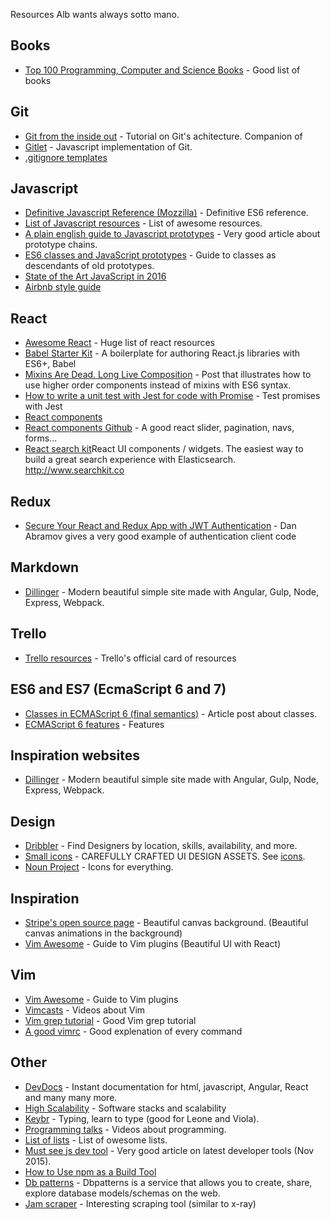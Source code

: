 Resources Alb wants always sotto mano. 

## Books
- [Top 100 Programming, Computer and Science Books](http://www.catonmat.net/series/my-top-100-science-programming-computer-books) - Good list of books

## Git
- [Git from the inside out](http://maryrosecook.com/blog/post/git-from-the-inside-out) - Tutorial on Git's achitecture. Companion of []()
- [Gitlet](http://gitlet.maryrosecook.com/) - Javascript implementation of Git.
- [.gitignore templates](https://github.com/github/gitignore)

## Javascript
- [Definitive Javascript Reference (Mozzilla)](https://developer.mozilla.org/en-US/docs/Web/JavaScript/Reference) - Definitive ES6 reference.
- [List of Javascript resources](https://github.com/sorrycc/awesome-javascript) - List of awesome resources.
- [A plain english guide to Javascript prototypes](http://sporto.github.io/blog/2013/02/22/a-plain-english-guide-to-javascript-prototypes/) - Very good article about prototype chains.
- [ES6 classes and JavaScript prototypes](https://reinteractive.net/posts/235-es6-classes-and-javascript-prototypes) - Guide to classes as descendants of old prototypes.
- [State of the Art JavaScript in 2016](https://medium.com/javascript-and-opinions/state-of-the-art-javascript-in-2016-ab67fc68eb0b#.anxc7u9rb)
- [Airbnb style guide](https://github.com/airbnb/javascript#types)

## React
- [Awesome React](https://github.com/enaqx/awesome-react) - Huge list of react resources
- [Babel Starter Kit](https://github.com/kriasoft/babel-starter-kit) - A boilerplate for authoring React.js libraries with ES6+, Babel
- [Mixins Are Dead. Long Live Composition](https://medium.com/@dan_abramov/mixins-are-dead-long-live-higher-order-components-94a0d2f9e750) - Post that illustrates how to use higher order components instead of mixins with ES6 syntax.
- [How to write a unit test with Jest for code with Promise](http://stackoverflow.com/questions/28239452/how-to-write-a-unit-test-with-jest-for-code-with-promise) - Test promises with Jest
- [React components](http://react-components.com/)
- [React components Github](https://github.com/react-component) - A good react slider, pagination, navs, forms...
- [React search kit](https://github.com/searchkit/searchkit)React UI components / widgets. The easiest way to build a great search experience with Elasticsearch. http://www.searchkit.co

## Redux
- [Secure Your React and Redux App with JWT Authentication](https://auth0.com/blog/2016/01/04/secure-your-react-and-redux-app-with-jwt-authentication/) - Dan Abramov gives a very good example of authentication client code


## Markdown
- [Dillinger](http://dillinger.io/) - Modern beautiful simple site made with Angular, Gulp, Node, Express, Webpack.

## Trello
- [Trello resources](https://trello.com/b/nPNSBZjB/trello-resources) - Trello's official card of resources

## ES6 and ES7 (EcmaScript 6 and 7)
- [Classes in ECMAScript 6 (final semantics)](http://www.2ality.com/2015/02/es6-classes-final.html) - Article post about classes.
- [ECMAScript 6 features](https://github.com/lukehoban/es6features) - Features

## Inspiration websites
- [Dillinger](http://dillinger.io/) - Modern beautiful simple site made with Angular, Gulp, Node, Express, Webpack.

## Design
- [Dribbler](https://dribbble.com/designers?sort=popular) - Find Designers by location, skills, availability, and more.
- [Small icons](https://ui8.net) - CAREFULLY CRAFTED UI DESIGN ASSETS. See [icons](https://ui8.net/product/smallicons).
- [Noun Project](https://thenounproject.com/) - Icons for everything.

## Inspiration
- [Stripe's open source page](https://stripe.com/open-source) - Beautiful canvas background. (Beautiful canvas animations in the background)
- [Vim Awesome](http://vimawesome.com/?q=cat%3Alanguage) - Guide to Vim plugins (Beautiful UI with React)

## Vim
- [Vim Awesome](http://vimawesome.com/?q=cat%3Alanguage) - Guide to Vim plugins
- [Vimcasts](http://vimcasts.org/) - Videos about Vim
- [Vim grep tutorial](http://seesparkbox.com/foundry/demystifying_multi_file_searches_in_vim_and_the_command_line) - Good Vim grep tutorial
- [A good vimrc](http://dougblack.io/words/a-good-vimrc.html) - Good explenation of every command 

## Other
- [DevDocs](http://devdocs.io/) - Instant documentation for html, javascript, Angular, React and many many more.
- [High Scalability](http://highscalability.com/) - Software stacks and scalability
- [Keybr](http://www.keybr.com/#!game) - Typing, learn to type (good for Leone and Viola).
- [Programming talks](https://github.com/hellerve/programming-talks) - Videos about programming.
- [List of lists](https://github.com/jnv/lists) - List of owesome lists.
- [Must see js dev tool](https://medium.com/javascript-scene/must-see-javascript-dev-tools-that-put-other-dev-tools-to-shame-aca6d3e3d925#.dh1xldpop) - Very good article on latest developer tools (Nov 2015).
- [How to Use npm as a Build Tool](http://blog.keithcirkel.co.uk/how-to-use-npm-as-a-build-tool)
- [Db patterns](http://dbpatterns.com/) - Dbpatterns is a service that allows you to create, share, explore database models/schemas on the web.
- [Jam scraper](https://github.com/gavindinubilo/jam-api) - Interesting scraping tool (similar to x-ray)
